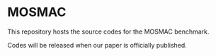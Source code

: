 # MOSMAC

This repository hosts the source codes for the MOSMAC benchmark.

Codes will be released when our paper is officially published. 